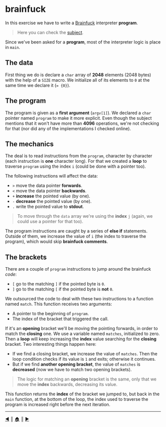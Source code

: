 # brainfuck
In this exercise we have to write a [Brainfuck](https://en.wikipedia.org/wiki/Brainfuck) interpreter **program**.

> Here you can check the [subject](https://github.com/lifeBalance/c_exam/blob/main/04/brainfuck/subject.en.txt).

Since we've been asked for a **program**, most of the interpreter logic is place in `main`.

## The data
First thing we do is declare a `char` array of **2048** elements (2048 bytes) with the help of a `SIZE` macro. We initialize all of its elements to `0` at the same time we declare it (`= {0}`).

## The program
The program is given as a **first argument** (`argv[1]`). We declared a `char` pointer named `program` to make it more explicit. Even though the subject mentions that it won't have more than **4096** operations, we're not checking for that (nor did any of the implementations I checked online).

## The mechanics
The deal is to read instructions from the `program`, character by character (each instruction is **one** character long). For that we created a **loop** to traverse `program` using the index `i` (could be done with a pointer too).

The following instructions will affect the data:

* `>` move the data pointer **forwards**.
* `<` move the data pointer **backwards**.
* `+` **increase** the pointed value (by one).
* `-` **decrease** the pointed value (by one).
* `.` write the pointed value to **stdout**.

> To move through the `data` array we're using the **index** `j` (again, we could use a pointer for that too).

The program instructions are caught by a series of **else if** statements. Outside of them, we increase the value of `i` (the index to traverse the program), which would skip **brainfuck comments**.

## The brackets
There are a couple of `program` instructions to jump around the brainfuck *code*:

* `[` go to the matching `]` if the pointed byte is `0`.
* `]` go to the matching `[` if the pointed byte is **not** `0`.

We outsourced the code to deal with these two instructions to a function named `match`. This function receives two arguments:

* A pointer to the beginning of `program`.
* The index of the bracket that triggered the call.

If it's an **opening** bracket we'll be moving the pointing forwards, in order to match the **closing** one. We use a variable named `matches`, initialized to zero. Then a **loop** will keep increasing the **index** value searching for the **closing** bracket. Two interesting things happen here:

* If we find a closing bracket, we increase the value of `matches`. Then the loop condition checks if its value is `1` and exits; otherwise it continues.
* But if we find **another opening bracket**, the value of `matches` is **decreased** (now we have to match two opening brackets).

> The logic for matching an **opening** bracket is the same, only that we move the **index** backwards, decreasing its value.

This function returns the **index** of the bracket we jumped to, but back in the `main` function, at the bottom of the loop, the index used to traverse the program is increased right before the next iteration.

---
[:arrow_backward:][back] ║ [:house:][home] ║ [:arrow_forward:][next]

<!-- navigation -->
[home]: ../../../README.md
[back]: ../index.md
[next]: ./checkmate.md